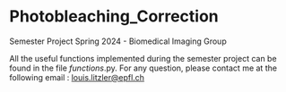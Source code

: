 # Photobleaching_Correction
Semester Project Spring 2024 - Biomedical Imaging Group

All the useful functions implemented during the semester project can be found in the file _functions_.py. For any question, please contact me at the following email : louis.litzler@epfl.ch
